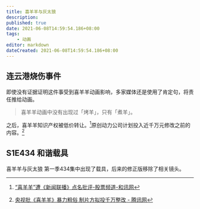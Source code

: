 ```yaml
---
title: 喜羊羊与灰太狼
description:
published: true
date: 2021-06-08T14:59:54.186+08:00
tags:
    - 动画
editor: markdown
dateCreated: 2021-06-08T14:59:54.186+08:00
---
```


## 连云港烧伤事件

即使没有证据证明这件事受到喜羊羊动画影响，多家媒体还是使用了肯定句，将责任推给动画。

> 喜羊羊动画中没有出现过「烤羊」，只有「煮羊」。

之后，喜羊羊知识产权被低价转让。[^df]原创动力公司计划投入近千万元修改之前的内容。[^mm]

[^df]: [“喜羊羊”遭《新闻联播》点名批评-股票频道-和讯网](https://web.archive.org/web/20140903083952/http://stock.hexun.com/2013-10-15/158735928.html)

[^mm]: [央视批《喜羊羊》暴力粗俗 制片方拟投千万整改 - 腾讯网](https://web.archive.org/web/20140903102027/http://news.qq.com/a/20131014/000604.htm)

## S1E434 和谐载具

喜羊羊与灰太狼 第一季434集中出现了载具，后来的修正版移除了相关镜头。
